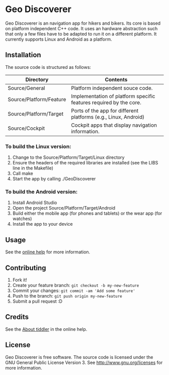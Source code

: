 # Geo Discoverer

Geo Discoverer is an navigation app for hikers and bikers. Its core is based on platform 
independent C++ code. It uses an hardware abstraction such that only a few files have to 
be adapted to run it on a different platform. It currently supports Linux and Android 
as a platform.   

## Installation

The source code is structured as follows:

| Directory               | Contents                                                            |
| ----------------------- | ------------------------------------------------------------------- |
| Source/General          | Platform independent souce code.                                    |
| Source/Platform/Feature | Implementation of platform specific features required by the core.  |
| Source/Platform/Target  | Ports of the app for different platforms (e.g., Linux, Android)     |
| Source/Cockpit          | Cockpit apps that display navigation information.                   |

### To build the Linux version:

1. Change to the Source/Platform/Target/Linux directory
2. Ensure the headers of the required libraries are installed 
   (see the LIBS line in the Makefile)
3. Call make
4. Start the app by calling ./GeoDiscoverer

### To build the Android version:

1. Install Android Studio
2. Open the project Source/Platform/Target/Android
3. Build either the mobile app (for phones and tablets) or the wear app (for watches)
4. Install the app to your device

## Usage

See the [online help](http://geo-discoverer.appspot.com) for more information. 

## Contributing

1. Fork it!
2. Create your feature branch: `git checkout -b my-new-feature`
3. Commit your changes: `git commit -am 'Add some feature'`
4. Push to the branch: `git push origin my-new-feature`
5. Submit a pull request :D

## Credits

See the [About tiddler](http://geo-discoverer.appspot.com/#About) in the online help.  

## License

Geo Discoverer is free software. The source code is licensed under the GNU General 
Public License Version 3. See http://www.gnu.org/licenses for more information. 

